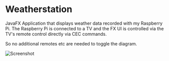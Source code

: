 Weatherstation
==============

JavaFX Application that displays weather data recorded with my Raspberry Pi.
The Raspberry Pi is connected to a TV and the FX UI is controlled via the TV's remote control directly via CEC commands.

So no additional remotes etc are needed to toggle the diagram.

![Screenshot](https://raw2.github.com/locked-fg/Weatherstation/master/screenshot.png "Screenshot")